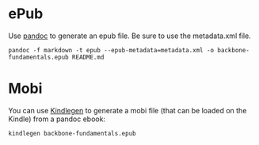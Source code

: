 
# ePub 
Use [pandoc](http://johnmacfarlane.net/pandoc/) to generate an epub file. Be sure to use the metadata.xml file. 

```
pandoc -f markdown -t epub --epub-metadata=metadata.xml -o backbone-fundamentals.epub README.md
```

# Mobi
You can use [Kindlegen](http://www.amazon.com/gp/feature.html?ie=UTF8&docId=1000234621) to generate a mobi file (that can be loaded on the Kindle) from a pandoc ebook:

```
kindlegen backbone-fundamentals.epub
```
